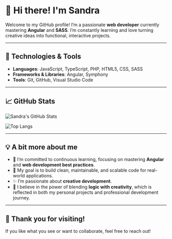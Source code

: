 # 👋 Hi there! I'm Sandra

Welcome to my GitHub profile! I’m a passionate **web developer** currently mastering **Angular** and **SASS**. I’m constantly learning and love turning creative ideas into functional, interactive projects.


---

## 🚀 Technologies & Tools
- **Languages**: JavaScript, TypeScript, PHP, HTML5, CSS, SASS
- **Frameworks & Libraries**: Angular, Symphony
- **Tools**: Git, GitHub, Visual Studio Code

---

## 📈 GitHub Stats
![Sandra's GitHub Stats](https://github-readme-stats.vercel.app/api?username=San05M&show_icons=true&theme=radical&hide_title=true&count_private=true&include_all_commits=true&hide=prs)

![Top Langs](https://github-readme-stats.vercel.app/api/top-langs/?username=San05M&layout=compact&hide=html,css&theme=radical&hide_title=true)

---

## 💡 A bit more about me
- 🌱 I’m committed to continuous learning, focusing on mastering **Angular** and **web development best practices**.  
- 🎯 My goal is to build clean, maintainable, and scalable code for real-world applications.  
- ✨ I’m passionate about **creative development**. 
- 📘 I believe in the power of blending **logic with creativity**, which is reflected in both my personal projects and professional development journey.  

------

## 🎉 Thank you for visiting!
If you like what you see or want to collaborate, feel free to reach out! 
